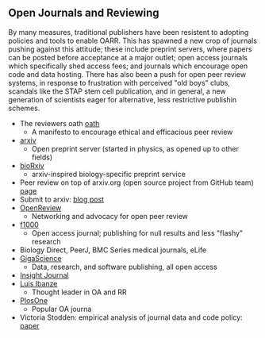 Open Journals and Reviewing
---------------------------

By many measures, traditional publishers have been resistent to adopting policies and tools to enable OARR. This has spawned a new crop of journals pushing against this attitude; these include preprint servers, where papers can be posted before acceptance at a major outlet; open access journals which specifically shed access fees; and journals which encourage open code and data hosting. There has also been a push for open peer review systems, in response to frustration with perceived "old boys" clubs, scandals like the STAP stem cell publication, and in general, a new generation of scientists eager for alternative, less restrictive publishin schemes.

* The reviewers oath [oath](http://biomickwatson.wordpress.com/2013/02/11/the-reviewers-oath/)
    * A manifesto to encourage ethical and efficacious peer review
* [arxiv](http://arxiv.org)
    * Open preprint server (started in physics, as opened up to other fields)
* [bioRxiv](http://biorxiv.org/)
    * arxiv-inspired biology-specific preprint service
* Peer review on top of arxiv.org (open source project from GitHub team) [page](http://theoj.org)
* Submit to arxiv: [blog post](http://phylogenomics.blogspot.co.uk/2012/03/calling-all-computational-biologists-do.html)
* [OpenReview](http://openreview.net/about)
    * Networking and advocacy for open peer review
* [f1000](http://f1000research.com/)
    * Open access journal; publishing for null results and less "flashy" research
* Biology Direct, PeerJ, BMC Series medical journals, eLife
* [GigaScience](http://www.gigasciencejournal.com/)
    * Data, research, and software publishing, all open access
* [Insight Journal](http://www.insight-journal.org/)
* [Luis Ibanze](https://opensource.com/users/luis-ibanez)
    * Thought leader in OA and RR
* [PlosOne](http://www.plosone.org/)
    * Popular OA journa
* Victoria Stodden: empirical analysis of journal data and code policy: [paper](http://www.plosone.org/article/info%3Adoi%2F10.1371%2Fjournal.pone.0067111#pone-0067111-g003)

